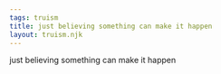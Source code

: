 ```yaml
---
tags: truism
title: just believing something can make it happen
layout: truism.njk
---
```


just believing something can make it happen